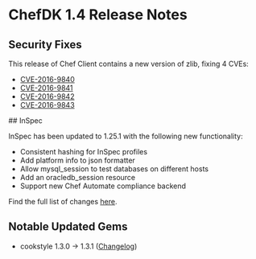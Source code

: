 # ChefDK 1.4 Release Notes

## Security Fixes

This release of Chef Client contains a new version of zlib, fixing 4
CVEs:

 *  [CVE-2016-9840](https://www.cvedetails.com/cve/CVE-2016-9840/)
 *  [CVE-2016-9841](https://www.cvedetails.com/cve/CVE-2016-9841/)
 *  [CVE-2016-9842](https://www.cvedetails.com/cve/CVE-2016-9842/)
 *  [CVE-2016-9843](https://www.cvedetails.com/cve/CVE-2016-9843/)

## InSpec

InSpec has been updated to 1.25.1 with the following new functionality:

* Consistent hashing for InSpec profiles
* Add platform info to json formatter
* Allow mysql_session to test databases on different hosts
* Add an oracledb_session resource
* Support new Chef Automate compliance backend

Find the full list of changes [here](https://github.com/chef/inspec/blob/master/CHANGELOG.md#v1250-2017-05-17).

## Notable Updated Gems

* cookstyle 1.3.0 -> 1.3.1 ([Changelog](https://github.com/chef/cookstyle/blob/master/CHANGELOG.md))
